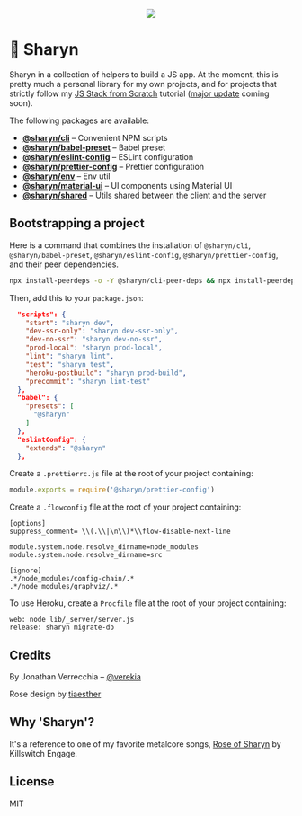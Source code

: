 <p align="center">
  <img src="https://user-images.githubusercontent.com/40995577/42487947-ea40d256-840b-11e8-8acc-50e62a3226b7.png">
</p>

# 🌹 Sharyn

Sharyn in a collection of helpers to build a JS app. At the moment, this is pretty much a personal library for my own projects, and for projects that strictly follow my [JS Stack from Scratch](https://github.com/verekia/js-stack-from-scratch) tutorial ([major update](https://github.com/verekia/js-stack-from-scratch/issues/255) coming soon).

The following packages are available:

- **[@sharyn/cli](https://github.com/sharynjs/sharyn/blob/master/packages/cli/README.md)** – Convenient NPM scripts
- **[@sharyn/babel-preset](https://github.com/sharynjs/sharyn/blob/master/packages/babel-preset/README.md)** – Babel preset
- **[@sharyn/eslint-config](https://github.com/sharynjs/sharyn/blob/master/packages/eslint-config/README.md)** – ESLint configuration
- **[@sharyn/prettier-config](https://github.com/sharynjs/sharyn/blob/master/packages/prettier-config/README.md)** – Prettier configuration
- **[@sharyn/env](https://github.com/sharynjs/sharyn/blob/master/packages/env/README.md)** – Env util
- **[@sharyn/material-ui](https://github.com/sharynjs/sharyn/blob/master/packages/material-ui/README.md)** – UI components using Material UI
- **[@sharyn/shared](https://github.com/sharynjs/sharyn/blob/master/packages/shared/README.md)** – Utils shared between the client and the server

## Bootstrapping a project

Here is a command that combines the installation of `@sharyn/cli`, `@sharyn/babel-preset`, `@sharyn/eslint-config`, `@sharyn/prettier-config`, and their peer dependencies.

```bash
npx install-peerdeps -o -Y @sharyn/cli-peer-deps && npx install-peerdeps -o -Y -d @sharyn/cli-peer-devdeps && npx install-peerdeps -d -Y @sharyn/babel-preset && npx install-peerdeps -d -Y @sharyn/eslint-config && yarn add --dev @sharyn/cli @sharyn/prettier-config
```

Then, add this to your `package.json`:

```json
  "scripts": {
    "start": "sharyn dev",
    "dev-ssr-only": "sharyn dev-ssr-only",
    "dev-no-ssr": "sharyn dev-no-ssr",
    "prod-local": "sharyn prod-local",
    "lint": "sharyn lint",
    "test": "sharyn test",
    "heroku-postbuild": "sharyn prod-build",
    "precommit": "sharyn lint-test"
  },
  "babel": {
    "presets": [
      "@sharyn"
    ]
  },
  "eslintConfig": {
    "extends": "@sharyn"
  },
```

Create a `.prettierrc.js` file at the root of your project containing:

```js
module.exports = require('@sharyn/prettier-config')
```

Create a `.flowconfig` file at the root of your project containing:

```
[options]
suppress_comment= \\(.\\|\n\\)*\\flow-disable-next-line

module.system.node.resolve_dirname=node_modules
module.system.node.resolve_dirname=src

[ignore]
.*/node_modules/config-chain/.*
.*/node_modules/graphviz/.*
```

To use Heroku, create a `Procfile` file at the root of your project containing:

```
web: node lib/_server/server.js
release: sharyn migrate-db
```

## Credits

By Jonathan Verrecchia – [@verekia](https://github.com/verekia)

Rose design by [tiaesther](https://pngtree.com/tiaesther_4360?type=1)

## Why 'Sharyn'?

It's a reference to one of my favorite metalcore songs, [Rose of Sharyn](https://www.youtube.com/watch?v=PgMsACFMIq8) by Killswitch Engage.

## License

MIT
